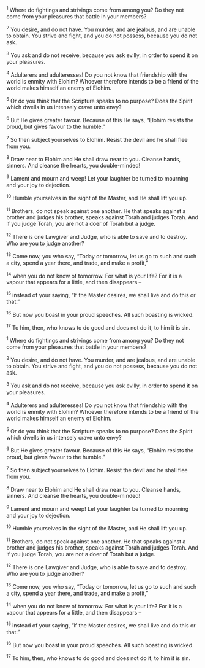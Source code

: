 <sup>1</sup> Where do fightings and strivings come from among you? Do they not come from your pleasures that battle in your members?

<sup>2</sup> You desire, and do not have. You murder, and are jealous, and are unable to obtain. You strive and fight, and you do not possess, because you do not ask.

<sup>3</sup> You ask and do not receive, because you ask evilly, in order to spend it on your pleasures.

<sup>4</sup> Adulterers and adulteresses! Do you not know that friendship with the world is enmity with Elohim? Whoever therefore intends to be a friend of the world makes himself an enemy of Elohim.

<sup>5</sup> Or do you think that the Scripture speaks to no purpose? Does the Spirit which dwells in us intensely crave unto envy?

<sup>6</sup> But He gives greater favour. Because of this He says, “Elohim resists the proud, but gives favour to the humble.”

<sup>7</sup> So then subject yourselves to Elohim. Resist the devil and he shall flee from you.

<sup>8</sup> Draw near to Elohim and He shall draw near to you. Cleanse hands, sinners. And cleanse the hearts, you double-minded!

<sup>9</sup> Lament and mourn and weep! Let your laughter be turned to mourning and your joy to dejection.

<sup>10</sup> Humble yourselves in the sight of the Master, and He shall lift you up.

<sup>11</sup> Brothers, do not speak against one another. He that speaks against a brother and judges his brother, speaks against Torah and judges Torah. And if you judge Torah, you are not a doer of Torah but a judge.

<sup>12</sup> There is one Lawgiver and Judge, who is able to save and to destroy. Who are you to judge another?

<sup>13</sup> Come now, you who say, “Today or tomorrow, let us go to such and such a city, spend a year there, and trade, and make a profit,”

<sup>14</sup> when you do not know of tomorrow. For what is your life? For it is a vapour that appears for a little, and then disappears –

<sup>15</sup> instead of your saying, “If the Master desires, we shall live and do this or that.”

<sup>16</sup> But now you boast in your proud speeches. All such boasting is wicked.

<sup>17</sup> To him, then, who knows to do good and does not do it, to him it is sin.

<sup>1</sup> Where do fightings and strivings come from among you? Do they not come from your pleasures that battle in your members?

<sup>2</sup> You desire, and do not have. You murder, and are jealous, and are unable to obtain. You strive and fight, and you do not possess, because you do not ask.

<sup>3</sup> You ask and do not receive, because you ask evilly, in order to spend it on your pleasures.

<sup>4</sup> Adulterers and adulteresses! Do you not know that friendship with the world is enmity with Elohim? Whoever therefore intends to be a friend of the world makes himself an enemy of Elohim.

<sup>5</sup> Or do you think that the Scripture speaks to no purpose? Does the Spirit which dwells in us intensely crave unto envy?

<sup>6</sup> But He gives greater favour. Because of this He says, “Elohim resists the proud, but gives favour to the humble.”

<sup>7</sup> So then subject yourselves to Elohim. Resist the devil and he shall flee from you.

<sup>8</sup> Draw near to Elohim and He shall draw near to you. Cleanse hands, sinners. And cleanse the hearts, you double-minded!

<sup>9</sup> Lament and mourn and weep! Let your laughter be turned to mourning and your joy to dejection.

<sup>10</sup> Humble yourselves in the sight of the Master, and He shall lift you up.

<sup>11</sup> Brothers, do not speak against one another. He that speaks against a brother and judges his brother, speaks against Torah and judges Torah. And if you judge Torah, you are not a doer of Torah but a judge.

<sup>12</sup> There is one Lawgiver and Judge, who is able to save and to destroy. Who are you to judge another?

<sup>13</sup> Come now, you who say, “Today or tomorrow, let us go to such and such a city, spend a year there, and trade, and make a profit,”

<sup>14</sup> when you do not know of tomorrow. For what is your life? For it is a vapour that appears for a little, and then disappears –

<sup>15</sup> instead of your saying, “If the Master desires, we shall live and do this or that.”

<sup>16</sup> But now you boast in your proud speeches. All such boasting is wicked.

<sup>17</sup> To him, then, who knows to do good and does not do it, to him it is sin.

